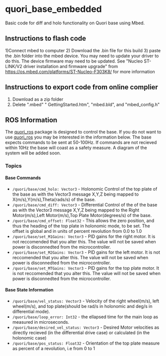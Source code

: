 # quori_base_embedded
Basic code for diff and holo functionality on Quori base using Mbed.

## Instructions to flash code
1)Connect mbed to computer
2) Download the .bin file for this build
3) paste the .bin folder into the mbed device. You may need to update your driver to do this. The device firmware may need to be updated. See "Nucleo ST-LINK/V2 driver installation and firmware upgrade" from https://os.mbed.com/platforms/ST-Nucleo-F303K8/ for more information

## Instructions to export code from online complier
1) Download as a zip folder
2) Delete ".mbed" " GettingStarted.htm", "mbed.bld", and "mbed_config.h"

## ROS Information
The [quori_ros](https://github.com/Quori-ROS/quori_ros) package is designed to control the base. If you do not want to use [quori_ros](https://github.com/Quori-ROS/quori_ros) you may be interested in the information below.
The base expects commands to be sent at 50-100Hz. If commands are not recieved within 10Hz the base will coast as a safety measure.
A diagram of the system will be added soon.
### Topics

#### Base Commands
  - `/quori/base/cmd_holo: Vector3` - Holonomic Control of the top plate of the base as with the Vector3 message X,Y,Z being mapped to X(m/s),Y(m/s),Theta(rads/s) of the base.
  - `/quori/base/cmd_diff: Vector3` - Differential Control of the of the base as with the Vector3 message X,Y,Z being mapped to the Right Motor(m/s),Left Motor(m/s),Top Plate Motor(degrees/s) of the base.
  - `/quori/base/cmd_offset: Float32` - This allows the zero position, and thus the heading of the top plate in holonomic mode, to be set. The offset is global and in units of percent revolution from 0.0 to 1.0
  - `/quori/base/set_M1Gains: Vector3` - PID gains for the right motor. It is not reccomended that you alter this. The value will not be saved when power is disconnedted from the microcontroller.
  - `/quori/base/set_M2Gains: Vector3` - PID gains for the left motor. It is not reccomended that you alter this. The value will not be saved when power is disconnedted from the microcontroller.
  - `/quori/base/set_MTGains: Vector3` - PID gains for the top plate motor. It is not reccomended that you alter this. The value will not be saved when power is disconnedted from the microcontroller.

#### Base State Information
  - `/quori/base/vel_status: Vector3` - Velocity of the right wheel(m/s), left wheel(m/s), and top plate(should be rad/s in holonomic and deg/s in differential mode).
  - `/quori/base/loop_error: Int32` - the ellapsed time for the main loop as measured in microseconds. 
  - `/quori/base/desired_vel_status: Vector3` - Desired Motor velocities as directly recieved (in the differential drive case) or calculated (in the holonomic case)
  - `/quori/base/pos_status: Float32` - Orientation of the top plate measure as percent of a revolution, i.e from 0 to 1

